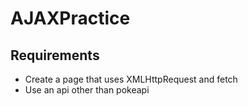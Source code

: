 # AJAXPractice

## Requirements

* Create a page that uses XMLHttpRequest and fetch
* Use an api other than pokeapi
